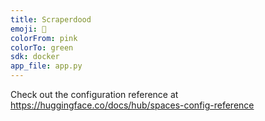```yaml
---
title: Scraperdood
emoji: 🚀
colorFrom: pink
colorTo: green
sdk: docker
app_file: app.py
---
```


Check out the configuration reference at https://huggingface.co/docs/hub/spaces-config-reference
